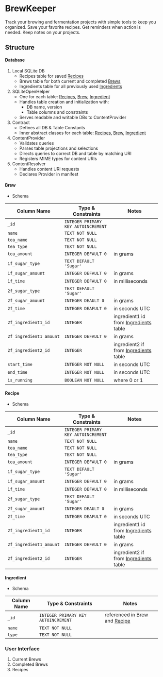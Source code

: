 # BrewKeeper

Track your brewing and fermentation projects with simple tools to keep you organized. Save your favorite recipes. Get reminders when action is needed. Keep notes on your projects.

## Structure
#### Database
  1. Local SQLite DB
     - Recipes table for saved [Recipes](#recipe)
     - Brews table for both current and completed [Brews](#brew)
     - Ingredients table for all previously used [Ingredients](#ingredient)
  2. SQLiteOpenHelper
     - One for each table: [Recipes](#recipe), [Brew](#brew), [Ingredient](#ingredient)
     - Handles table creation and initialization with:
       - DB name, version
       - Table columns and constraints
     - Serves readable and writable DBs to ContentProvider  
  3. Contract
     - Defines all DB & Table Constants
     - Inner abstract classes for each table: [Recipes](#recipe), [Brew](#brew), [Ingredient](#ingredient)  
  4. ContentProvider
     - Validates queries
     - Parses table projections and selections
     - Directs queries to correct DB and table by matching URI
     - Registers MIME types for content URIs
  5. ContentResolver
     - Handles content URI requests
     - Declares Provider in manifest

#### Brew
  - Schema

| Column Name            | Type & Constraints                 | Notes                       |
|------------------------|------------------------------------|-----------------------------|
| `_id`                  | `INTEGER PRIMARY KEY AUTOINCREMENT`|                             |
| `name`                 | `TEXT NOT NULL`                    |                             |
| `tea_name`             | `TEXT NOT NULL`                    |                             |
| `tea_type`             | `TEXT NOT NULL`                    |                             |
| `tea_amount`           | `INTEGER DEFAULT 0`                | in grams                    |
| `1f_sugar_type`        | `TEXT DEFAULT 'Sugar'`             |                             |
| `1f_sugar_amount`      | `INTEGER DEFAULT 0`                | in grams                    |
| `1f_time`              | `INTEGER DEFAULT 0`                | in milliseconds             |
| `2f_sugar_type`        | `TEXT DEFAULT 'Sugar'`             |                             |
| `2f_sugar_amount`      | `INTEGER DEAULT 0`                 | in grams                    |
| `2f_time`              | `INTEGER DEAFULT 0`                | in seconds UTC              |
| `2f_ingredient1_id`    | `INTEGER` | ingredient1 id from [Ingredients](#ingredient) table |
| `2f_ingredient1_amount`| `INTEGER DEFAULT 0`                | in grams                    |
| `2f_ingredient2_id`    | `INTEGER` | ingredient2 if from [Ingredients](#ingredient) table |
| `start_time`           | `INTEGER NOT NULL`                 | in seconds UTC              |
| `end_time`             | `INTEGER NOT NULL`                 | in seconds UTC              |
| `is_running`           | `BOOLEAN NOT NULL`                 | where 0 or 1                |

#### Recipe
  - Schema

| Column Name            | Type & Constraints                  | Notes                       |
|------------------------|-------------------------------------|-----------------------------|
| `_id`                  | `INTEGER PRIMARY KEY AUTOINCREMENT` |                             |
| `name`                 | `TEXT NOT NULL`                     |                             |
| `tea_name`             | `TEXT NOT NULL`                     |                             |
| `tea_type`             | `TEXT NOT NULL`                     |                             |
| `tea_amount`           | `INTEGER DEFAULT 0`                 | in grams                    |
| `1f_sugar_type`        | `TEXT DEFAULT 'Sugar'`              |                             |
| `1f_sugar_amount`      | `INTEGER DEFAULT 0`                 | in grams                    |
| `1f_time`              | `INTEGER DEFAULT 0`                 | in milliseconds             |
| `2f_sugar_type`        | `TEXT DEFAULT 'Sugar'`              |                             |
| `2f_sugar_amount`      | `INTEGER DEAULT 0`                  | in grams                    |
| `2f_time`              | `INTEGER DEAFULT 0`                 | in seconds UTC              |
| `2f_ingredient1_id`    | `INTEGER`  | ingredient1 id from [Ingredients](#ingredient) table |
| `2f_ingredient1_amount`| `INTEGER DEFAULT 0`                 | in grams                    |
| `2f_ingredient2_id`    | `INTEGER`  | ingredient2 if from [Ingredients](#ingredient) table |

#### Ingredient
  - Schema

| Column Name     | Type & Constraints                  | Notes                                             |
|-----------------|-------------------------------------|---------------------------------------------------|
| `_id`           | `INTEGER PRIMARY KEY AUTOINCREMENT` | referenced in [Brew](#brew) and [Recipe](#recipe) |
| `name`          | `TEXT NOT NULL`                     |                                                   |
| `type`          | `TEXT NOT NULL`                     |                                                   |

### User Interface
  1. Current Brews
  2. Completed Brews
  3. Recipes
